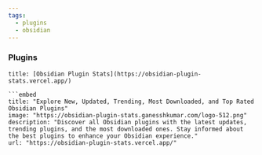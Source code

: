 ```yaml
---
tags:
  - plugins
  - obsidian
---
```

### Plugins

```ad-info
title: [Obsidian Plugin Stats](https://obsidian-plugin-stats.vercel.app/)

```embed
title: "Explore New, Updated, Trending, Most Downloaded, and Top Rated Obsidian Plugins"
image: "https://obsidian-plugin-stats.ganesshkumar.com/logo-512.png"
description: "Discover all Obsidian plugins with the latest updates, trending plugins, and the most downloaded ones. Stay informed about the best plugins to enhance your Obsidian experience."
url: "https://obsidian-plugin-stats.vercel.app/"
```



